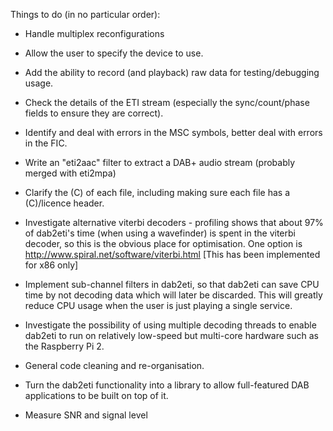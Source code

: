 Things to do (in no particular order):

* Handle multiplex reconfigurations

* Allow the user to specify the device to use.

* Add the ability to record (and playback) raw data for
  testing/debugging usage.

* Check the details of the ETI stream (especially the sync/count/phase
  fields to ensure they are correct).

* Identify and deal with errors in the MSC symbols, better deal with
  errors in the FIC.

* Write an "eti2aac" filter to extract a DAB+ audio stream (probably
  merged with eti2mpa)

* Clarify the (C) of each file, including making sure each file has a
  (C)/licence header.

* Investigate alternative viterbi decoders - profiling shows that
  about 97% of dab2eti's time (when using a wavefinder) is spent in
  the viterbi decoder, so this is the obvious place for optimisation.
  One option is http://www.spiral.net/software/viterbi.html [This has
  been implemented for x86 only]

* Implement sub-channel filters in dab2eti, so that dab2eti can save
  CPU time by not decoding data which will later be discarded.  This
  will greatly reduce CPU usage when the user is just playing a single
  service.

* Investigate the possibility of using multiple decoding threads to
  enable dab2eti to run on relatively low-speed but multi-core
  hardware such as the Raspberry Pi 2.

* General code cleaning and re-organisation.  

* Turn the dab2eti functionality into a library to allow full-featured
  DAB applications to be built on top of it.

* Measure SNR and signal level
